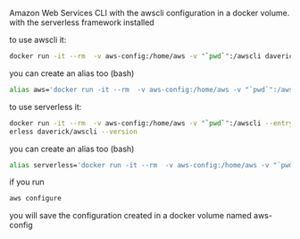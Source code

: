 Amazon Web Services CLI with the awscli configuration in a docker volume.
with the serverless framework installed

to use awscli it:
```bash
docker run -it --rm  -v aws-config:/home/aws -v "`pwd`":/awscli daverick/awscli --version
```
you can create an alias too (bash)
```bash
alias aws='docker run -it --rm  -v aws-config:/home/aws -v "`pwd`":/awscli daverick/awscli'
```

to use serverless it:
```bash
docker run -it --rm  -v aws-config:/home/aws -v "`pwd`":/awscli --entrypoint=serv
erless daverick/awscli --version
```
you can create an alias too (bash)
```bash
alias serverless='docker run -it --rm  -v aws-config:/home/aws -v "`pwd`":/awscli --entrypoint=serverless daverick/awscli'
```

if you run
```bash
aws configure
```
you will save the configuration created in a docker volume named aws-config
